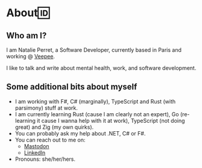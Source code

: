# About🆔 

## Who am I?

I am Natalie Perret, a Software Developer, currently based in Paris and working @ [Veepee](https://www.veepee.com). 

I like to talk and write about mental health, work, and software development.

## Some additional bits about myself

- I am working with F#, C# (marginally), TypeScript and Rust (with parsimony) stuff at work.
- I am currently learning Rust (cause I am clearly not an expert), Go (re-learning it cause I wanna help with it at work), TypeScript (not doing great) and Zig (my own quirks).
- You can probably ask my help about .NET, C# or F#.
- You can reach out to me on:
  - [Mastodon](https://mastodon.social/@natalie_perret)
  - [LinkedIn](https://www.linkedin.com/in/natalie-perret)
- Pronouns: she/her/hers.

